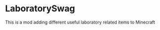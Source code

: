 LaboratorySwag
==============

This is a mod adding different useful laboratory related items to Minecraft
